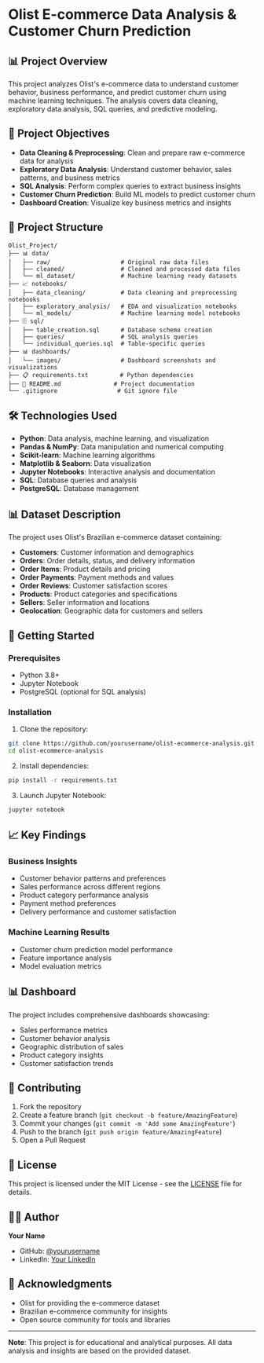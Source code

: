 # Olist E-commerce Data Analysis & Customer Churn Prediction

## 📊 Project Overview

This project analyzes Olist's e-commerce data to understand customer behavior, business performance, and predict customer churn using machine learning techniques. The analysis covers data cleaning, exploratory data analysis, SQL queries, and predictive modeling.

## 🎯 Project Objectives

- **Data Cleaning & Preprocessing**: Clean and prepare raw e-commerce data for analysis
- **Exploratory Data Analysis**: Understand customer behavior, sales patterns, and business metrics
- **SQL Analysis**: Perform complex queries to extract business insights
- **Customer Churn Prediction**: Build ML models to predict customer churn
- **Dashboard Creation**: Visualize key business metrics and insights

## 📁 Project Structure

```
Olist_Project/
├── 📊 data/
│   ├── raw/                    # Original raw data files
│   ├── cleaned/                # Cleaned and processed data files
│   └── ml_dataset/             # Machine learning ready datasets
├── 📈 notebooks/
│   ├── data_cleaning/          # Data cleaning and preprocessing notebooks
│   ├── exploratory_analysis/   # EDA and visualization notebooks
│   └── ml_models/              # Machine learning model notebooks
├── 🗄️ sql/
│   ├── table_creation.sql      # Database schema creation
│   ├── queries/                # SQL analysis queries
│   └── individual_queries.sql  # Table-specific queries
├── 📊 dashboards/
│   └── images/                 # Dashboard screenshots and visualizations
├── 📋 requirements.txt         # Python dependencies
├── 📖 README.md               # Project documentation
└── .gitignore                 # Git ignore file
```

## 🛠️ Technologies Used

- **Python**: Data analysis, machine learning, and visualization
- **Pandas & NumPy**: Data manipulation and numerical computing
- **Scikit-learn**: Machine learning algorithms
- **Matplotlib & Seaborn**: Data visualization
- **Jupyter Notebooks**: Interactive analysis and documentation
- **SQL**: Database queries and analysis
- **PostgreSQL**: Database management

## 📊 Dataset Description

The project uses Olist's Brazilian e-commerce dataset containing:

- **Customers**: Customer information and demographics
- **Orders**: Order details, status, and delivery information
- **Order Items**: Product details and pricing
- **Order Payments**: Payment methods and values
- **Order Reviews**: Customer satisfaction scores
- **Products**: Product categories and specifications
- **Sellers**: Seller information and locations
- **Geolocation**: Geographic data for customers and sellers

## 🚀 Getting Started

### Prerequisites

- Python 3.8+
- Jupyter Notebook
- PostgreSQL (optional for SQL analysis)

### Installation

1. Clone the repository:
```bash
git clone https://github.com/yourusername/olist-ecommerce-analysis.git
cd olist-ecommerce-analysis
```

2. Install dependencies:
```bash
pip install -r requirements.txt
```

3. Launch Jupyter Notebook:
```bash
jupyter notebook
```

## 📈 Key Findings

### Business Insights
- Customer behavior patterns and preferences
- Sales performance across different regions
- Product category performance analysis
- Payment method preferences
- Delivery performance and customer satisfaction

### Machine Learning Results
- Customer churn prediction model performance
- Feature importance analysis
- Model evaluation metrics

## 📊 Dashboard

The project includes comprehensive dashboards showcasing:
- Sales performance metrics
- Customer behavior analysis
- Geographic distribution of sales
- Product category insights
- Customer satisfaction trends

## 🤝 Contributing

1. Fork the repository
2. Create a feature branch (`git checkout -b feature/AmazingFeature`)
3. Commit your changes (`git commit -m 'Add some AmazingFeature'`)
4. Push to the branch (`git push origin feature/AmazingFeature`)
5. Open a Pull Request

## 📝 License

This project is licensed under the MIT License - see the [LICENSE](LICENSE) file for details.

## 👨‍💻 Author

**Your Name**
- GitHub: [@yourusername](https://github.com/yourusername)
- LinkedIn: [Your LinkedIn](https://linkedin.com/in/yourprofile)

## 🙏 Acknowledgments

- Olist for providing the e-commerce dataset
- Brazilian e-commerce community for insights
- Open source community for tools and libraries

---

**Note**: This project is for educational and analytical purposes. All data analysis and insights are based on the provided dataset. 